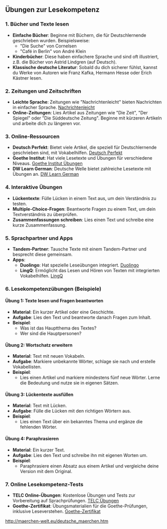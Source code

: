 ## Übungen zur Lesekompetenz

### 1. Bücher und Texte lesen
- **Einfache Bücher**: Beginne mit Büchern, die für Deutschlernende geschrieben wurden. Beispielsweise:
  - "Die Suche" von Cornelsen
  - "Café in Berlin" von André Klein
- **Kinderbücher**: Diese haben einfachere Sprache und sind oft illustriert, z.B. die Bücher von Astrid Lindgren (auf Deutsch).
- **Klassische deutsche Literatur**: Sobald du dich sicherer fühlst, kannst du Werke von Autoren wie Franz Kafka, Hermann Hesse oder Erich Kästner lesen.

### 2. Zeitungen und Zeitschriften
- **Leichte Sprache**: Zeitungen wie "Nachrichtenleicht" bieten Nachrichten in einfacher Sprache. [Nachrichtenleicht](https://www.nachrichtenleicht.de/)
- **Online-Zeitungen**: Lies Artikel aus Zeitungen wie "Die Zeit", "Der Spiegel" oder "Die Süddeutsche Zeitung". Beginne mit kürzeren Artikeln und arbeite dich zu längeren vor.

### 3. Online-Ressourcen
- **Deutsch Perfekt**: Bietet viele Artikel, die speziell für Deutschlernende geschrieben sind, mit Vokabelhilfen. [Deutsch Perfekt](https://www.deutsch-perfekt.com/)
- **Goethe Institut**: Hat viele Lesetexte und Übungen für verschiedene Niveaus. [Goethe Institut Übungen](https://www.goethe.de/de/spr/ueb.html)
- **DW Learn German**: Deutsche Welle bietet zahlreiche Lesetexte mit Übungen an. [DW Learn German](https://learngerman.dw.com/de/)

### 4. Interaktive Übungen
- **Lückentexte**: Fülle Lücken in einem Text aus, um dein Verständnis zu testen.
- **Multiple-Choice-Fragen**: Beantworte Fragen zu einem Text, um dein Textverständnis zu überprüfen.
- **Zusammenfassungen schreiben**: Lies einen Text und schreibe eine kurze Zusammenfassung.

### 5. Sprachpartner und Apps
- **Tandem-Partner**: Tausche Texte mit einem Tandem-Partner und besprecht diese gemeinsam.
- **Apps**: 
  - **Duolingo**: Hat spezielle Leseübungen integriert. [Duolingo](https://www.duolingo.com/)
  - **LingQ**: Ermöglicht das Lesen und Hören von Texten mit integrierten Vokabelhilfen. [LingQ](https://www.lingq.com/)

### 6. Lesekompetenzübungen (Beispiele)
#### Übung 1: Texte lesen und Fragen beantworten
- **Material**: Ein kurzer Artikel oder eine Geschichte.
- **Aufgabe**: Lies den Text und beantworte danach Fragen zum Inhalt.
- **Beispiel**: 
  - Was ist das Hauptthema des Textes?
  - Wer sind die Hauptpersonen?

#### Übung 2: Wortschatz erweitern
- **Material**: Text mit neuen Vokabeln.
- **Aufgabe**: Markiere unbekannte Wörter, schlage sie nach und erstelle Vokabellisten.
- **Beispiel**: 
  - Lies einen Artikel und markiere mindestens fünf neue Wörter. Lerne die Bedeutung und nutze sie in eigenen Sätzen.

#### Übung 3: Lückentexte ausfüllen
- **Material**: Text mit Lücken.
- **Aufgabe**: Fülle die Lücken mit den richtigen Wörtern aus.
- **Beispiel**: 
  - Lies einen Text über ein bekanntes Thema und ergänze die fehlenden Wörter.

#### Übung 4: Paraphrasieren
- **Material**: Ein kurzer Text.
- **Aufgabe**: Lies den Text und schreibe ihn mit eigenen Worten um.
- **Beispiel**: 
  - Paraphrasiere einen Absatz aus einem Artikel und vergleiche deine Version mit dem Original.

### 7. Online Lesekompetenz-Tests
- **TELC Online-Übungen**: Kostenlose Übungen und Tests zur Vorbereitung auf Sprachprüfungen. [TELC Übungen](https://www.telc.net/pruefungsvorbereitung/uebungstests.html)
- **Goethe-Zertifikat**: Übungsmaterialien für die Goethe-Prüfungen, inklusive Leseverstehen. [Goethe-Zertifikat](https://www.goethe.de/de/spr/kup/prf/prf.html)


http://maerchen-welt.eu/deutsche_maerchen.htm
